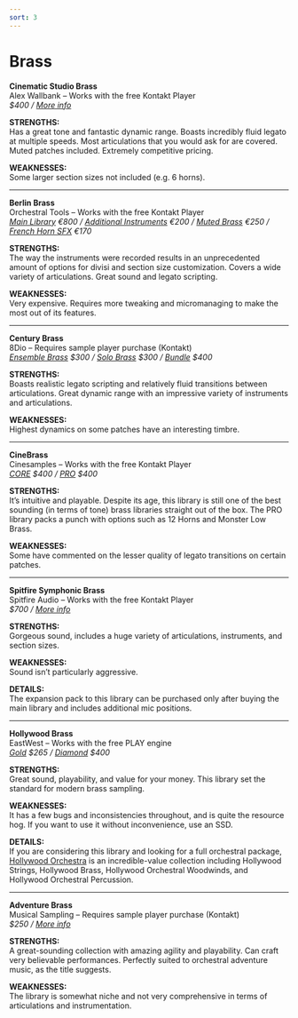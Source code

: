 ```yaml
---
sort: 3
---
```


# Brass

**Cinematic Studio Brass**  
Alex Wallbank – Works with the free Kontakt Player  
*$400 / [More info](https://cinematicstudioseries.com/brass/)*

**STRENGTHS:**  
Has a great tone and fantastic dynamic range. Boasts incredibly fluid legato at multiple speeds. Most articulations that you would ask for are covered. Muted patches included. Extremely competitive pricing.

**WEAKNESSES:**  
Some larger section sizes not included (e.g. 6 horns).

---

**Berlin Brass**  
Orchestral Tools – Works with the free Kontakt Player  
*[Main Library](https://www.orchestraltools.com/store/collections/berlin-brass) €800 / [Additional Instruments](https://www.orchestraltools.com/store/collections/brass-additional-instruments) €200 / [Muted Brass](https://www.orchestraltools.com/store/collections/muted-brass) €250 / [French Horn SFX](https://www.orchestraltools.com/store/collections/french-horn-sfx) €170*

**STRENGTHS:**  
The way the instruments were recorded results in an unprecedented amount of options for divisi and section size customization. Covers a wide variety of articulations. Great sound and legato scripting.

**WEAKNESSES:**  
Very expensive. Requires more tweaking and micromanaging to make the most out of its features.

---

**Century Brass**  
8Dio – Requires sample player purchase (Kontakt)  
*[Ensemble Brass](https://8dio.com/instrument/century-ensemble-brass/) $300 / [Solo Brass](https://8dio.com/instrument/century-solo-brass/) $300 / [Bundle](https://8dio.com/instrument/century-brass-bundle/) $400*

**STRENGTHS:**  
Boasts realistic legato scripting and relatively fluid transitions between articulations. Great dynamic range with an impressive variety of instruments and articulations.

**WEAKNESSES:**  
Highest dynamics on some patches have an interesting timbre.

---

**CineBrass**  
Cinesamples – Works with the free Kontakt Player  
*[CORE](https://cinesamples.com/product/cinebrass-core) $400 / [PRO](https://cinesamples.com/product/cinebrass-pro) $400*

**STRENGTHS:**  
It’s intuitive and playable. Despite its age, this library is still one of the best sounding (in terms of tone) brass libraries straight out of the box. The PRO library packs a punch with options such as 12 Horns and Monster Low Brass.

**WEAKNESSES:**  
Some have commented on the lesser quality of legato transitions on certain patches.

---

**Spitfire Symphonic Brass**  
Spitfire Audio – Works with the free Kontakt Player  
*$700 / [More info](https://www.spitfireaudio.com/shop/a-z/spitfire-symphonic-brass/)*

**STRENGTHS:**  
Gorgeous sound, includes a huge variety of articulations, instruments, and section sizes.

**WEAKNESSES:**  
Sound isn’t particularly aggressive.

**DETAILS:**  
The expansion pack to this library can be purchased only after buying the main library and includes additional mic positions.

---

**Hollywood Brass**  
EastWest – Works with the free PLAY engine  
*[Gold](http://www.soundsonline.com/hollywood-brass) $265 / [Diamond](http://www.soundsonline.com/hollywood-brass) $400*

**STRENGTHS:**  
Great sound, playability, and value for your money. This library set the standard for modern brass sampling.

**WEAKNESSES:**  
It has a few bugs and inconsistencies throughout, and is quite the resource hog. If you want to use it without inconvenience, use an SSD.

**DETAILS:**  
If you are considering this library and looking for a full orchestral package, [Hollywood Orchestra](http://www.soundsonline.com/hollywood-orchestra) is an incredible-value collection including Hollywood Strings, Hollywood Brass, Hollywood Orchestral Woodwinds, and Hollywood Orchestral Percussion.

---

**Adventure Brass**  
Musical Sampling – Requires sample player purchase (Kontakt)  
*$250 / [More info](https://musicalsampling.com/adventure-brass/)*

**STRENGTHS:**  
A great-sounding collection with amazing agility and playability. Can craft very believable performances. Perfectly suited to orchestral adventure music, as the title suggests.

**WEAKNESSES:**  
The library is somewhat niche and not very comprehensive in terms of articulations and instrumentation.
